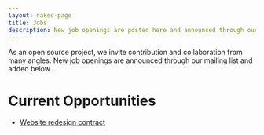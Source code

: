 ```yaml
---
layout: naked-page
title: Jobs
description: New job openings are posted here and announced through our mailing list.
---
```


As an open source project, we invite contribution and collaboration from many angles. New job openings are announced through our mailing list and added below.

# Current Opportunities

- [Website redesign contract](./website-redesign/)

